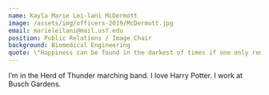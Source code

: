 ```yaml
---
name: Kayla Marie Lei-lani McDermott
image: /assets/img/officers-2019/McDermott.jpg
email: marieleilani@mail.usf.edu
position: Public Relations / Image Chair
background: Biomedical Engineering
quote: \"Happiness can be found in the darkest of times if one only remembers to turn on the light\" — J.K. Rowling
---
```

I’m in the Herd of Thunder marching band. I love Harry Potter. I work at Busch Gardens.
